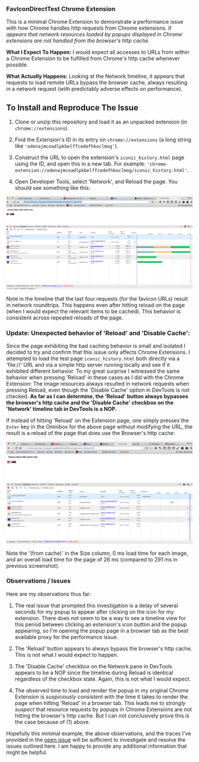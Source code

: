 ### FavIconDirectTest Chrome Extension

This is a minimal Chrome Extension to demonstrate a performance issue with how Chrome handles http requests from Chrome extensions.  *It appears that network resources loaded by popups displayed in Chrome extensions are not handled from the browser's http cache.*

**What I Expect To Happen:** I would expect all accesses to URLs from within a Chrome Extension to be fulfilled from Chrome's http cache whenever possible.

**What Actually Happens:** Looking at the Network timeline, it appears that requests to load remote URLs bypass the browser cache, always resulting in a network request (with predictably adverse effects on performance).

## To Install and Reproduce The Issue

1. Clone or unzip this repository and load it as an unpacked extension (in `chrome://extensions`).

2. Find the Extension's ID in its entry on `chrome://extensions` (a long string like `'odenajmcoadlpkbelffcedefhkoclmog'`).

3. Construct the URL to open the extension's `iconic_history.html` page using the ID, and open this in a new tab.  For example:  `'chrome-extension://odenajmcoadlpkbelffcedefhkoclmog/iconic_history.html'`.

4. Open Developer Tools, select 'Network', and Reload the page.  You should see something like this:

![Screenshot of FavIconDirectTest Network timeline](images/screenshot.png "Network timeline screenshot")

Note in the timeline that the last four requests (for the favicon URLs) result in network roundtrips.  This happens even after hitting reload on the page (when I would expect the relevant items to be cached).
This behavior is consistent across repeated reloads of the page.

### Update: Unexpected behavior of 'Reload' and 'Disable Cache':

Since the page exhibiting the bad caching behavior is small and isolated I decided to try and confirm that this issue only affects Chrome Extensions. I attempted to load the test page 
`iconic_history.html` both directly via a 'file://' URL and via a simple http server running locally and see if it exhibited different behavior.  To my great surprise I witnessed the same behavior when pressing 'Reload' in these cases as I did with the Chrome Extension: The image resources always resulted in network requests when pressing Reload, even though the 'Disable Cache' option in DevTools is not checked.  **As far as I can determine, the 'Reload' button always bypasses the browser's http cache and the 'Disable Cache' checkbox on the 'Network' timeline tab in DevTools is a NOP.**

If instead of hitting 'Reload' on the Extension page, one simply presses the `Enter` key in the Omnibox for the above page without modifying the URL, the result is a reload of the page that does use the Browser's http cache:

![Screenshot of Cached Reload of Network timeline](images/screenshot-cached-reload.png "Network timeline - cached reload")

Note the '(from cache)' in the Size column, 0 ms load time for each image, and an overall load time for the page of 26 ms (compared to 291 ms in previous screenshot).

### Observations / Issues

Here are my observations thus far:

1. The real issue that prompted this investigation is a delay of several seconds for my popup to appear after clicking on the icon for my extension. There does not seem to be a way to see a timeline view for this period between clicking an extension's icon button and the popup appearing, so I'm opening the popup page in a browser tab as the best available proxy for the performance issue.

2. The 'Reload' button appears to always bypass the browser's http cache.  This is not what I would expect to happen.

3. The 'Disable Cache' checkbox on the Network pane in DevTools appears to be a NOP since the timeline during Reload is identical regardless of the checkbox state. Again, this is not what I would expect.

4. The observed time to load and render the popup in my original Chrome Extension is *suspiciously consistent* with the time it takes to render the page when hitting 'Reload' in a browser tab. This leads me to  *strongly suspect* that resource requests by popups in Chrome Extensions are not hitting the browser's http cache.  But I can not conclusively prove this is the case because of (1) above.

Hopefully this minimal example, the above observations, and the traces I've provided in the [open issue](https://code.google.com/p/chromium/issues/detail?id=482125) will be sufficient to investigate and resolve the issues outlined here. I am happy to provide any additional information that might be helpful.